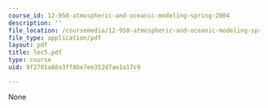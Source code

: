 ```yaml
---
course_id: 12-950-atmospheric-and-oceanic-modeling-spring-2004
description: ''
file_location: /coursemedia/12-950-atmospheric-and-oceanic-modeling-spring-2004/9f2781a68a3ff8be7ee352d7ae1a17c9_lec5.pdf
file_type: application/pdf
layout: pdf
title: lec5.pdf
type: course
uid: 9f2781a68a3ff8be7ee352d7ae1a17c9

---
```

None